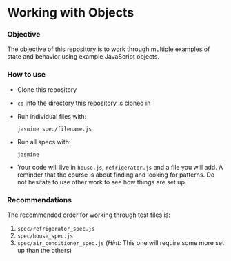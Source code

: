 # Working with Objects

### Objective

The objective of this repository is to work through multiple examples of state and behavior using example JavaScript objects.

### How to use

* Clone this repository
* `cd` into the directory this repository is cloned in
* Run individual files with:

  ```
  jasmine spec/filename.js
  ```

* Run all specs with:

  ```
  jasmine
  ```

* Your code will live in `house.js`, `refrigerator.js` and a file you will add. A reminder that the course is about finding and looking for patterns. Do not hesitate to use other work to see how things are set up.

### Recommendations

The recommended order for working through test files is:

1. `spec/refrigerator_spec.js`
1. `spec/house_spec.js`
1. `spec/air_conditioner_spec.js` (_Hint:_ This one will require some more set up than the others)